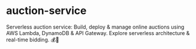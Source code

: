 # auction-service
Serverless auction service: Build, deploy &amp; manage online auctions using AWS Lambda, DynamoDB &amp; API Gateway. Explore serverless architecture &amp; real-time bidding. 💰🚀
